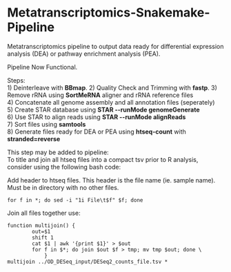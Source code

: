 # Metatranscriptomics-Snakemake-Pipeline  
  
  

Metatranscriptomics pipeline to output data ready for differential expression analysis (DEA) or pathway enrichment analysis (PEA).  
  
Pipeline Now Functional.  
  
Steps:  
1)‎ Deinterleave with **BBmap**. 
2) Quality Check and Trimming with **fastp**. 
3) Remove rRNA using **SortMeRNA** aligner and rRNA reference files  
4) Concatenate all genome assembly and all annotation files (seperately)  
5) Create STAR database using **STAR --runMode genomeGenerate**  
6) Use STAR to align reads using **STAR --runMode alignReads**  
7) Sort files using **samtools**  
8) Generate files ready for DEA or PEA using **htseq-count** with **stranded=reverse**    
  
This step may be added to pipeline:  
To title and join all htseq files into a compact tsv prior to R analysis, consider using the following bash code:  
  
Add header to htseq files. This header is the file name (ie. sample name).   
Must be in directory with no other files.  
  
```
for f in *; do sed -i "1i File\t$f" $f; done
```
  
Join all files together use:  
  
```
function multijoin() { 
        out=$1 
        shift 1 
        cat $1 | awk '{print $1}' > $out 
        for f in $*; do join $out $f > tmp; mv tmp $out; done \
            }
multijoin ../OD_DESeq_input/DESeq2_counts_file.tsv *
```
  
